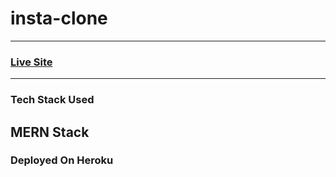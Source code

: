 # insta-clone
---------------------------------------------------------------------------
### [Live Site](https://instagram-clone79.herokuapp.com/)
---------------------------------------------------------------------------
### Tech Stack Used

MERN Stack
---------------------------------------------------------------------------
### Deployed On Heroku
